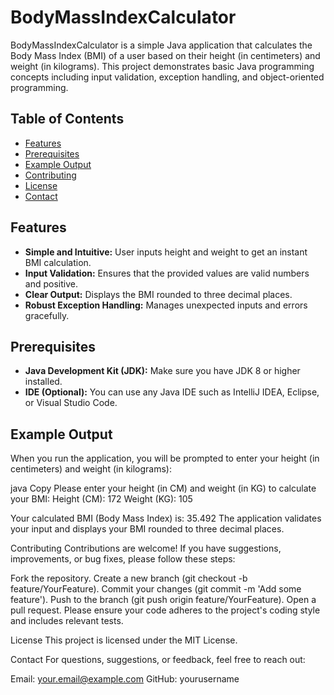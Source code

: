 # BodyMassIndexCalculator

BodyMassIndexCalculator is a simple Java application that calculates the Body Mass Index (BMI) of a user based on their height (in centimeters) and weight (in kilograms). This project demonstrates basic Java programming concepts including input validation, exception handling, and object-oriented programming.

## Table of Contents

- [Features](#features)
- [Prerequisites](#prerequisites)
- [Example Output](#example-output)
- [Contributing](#contributing)
- [License](#license)
- [Contact](#contact)

## Features

- **Simple and Intuitive:** User inputs height and weight to get an instant BMI calculation.
- **Input Validation:** Ensures that the provided values are valid numbers and positive.
- **Clear Output:** Displays the BMI rounded to three decimal places.
- **Robust Exception Handling:** Manages unexpected inputs and errors gracefully.

## Prerequisites

- **Java Development Kit (JDK):** Make sure you have JDK 8 or higher installed.
- **IDE (Optional):** You can use any Java IDE such as IntelliJ IDEA, Eclipse, or Visual Studio Code.

## Example Output

When you run the application, you will be prompted to enter your height (in centimeters) and weight (in kilograms):

java
Copy
Please enter your height (in CM) and weight (in KG) to calculate your BMI:
Height (CM): 172
Weight (KG): 105

Your calculated BMI (Body Mass Index) is: 35.492
The application validates your input and displays your BMI rounded to three decimal places.

Contributing
Contributions are welcome! If you have suggestions, improvements, or bug fixes, please follow these steps:

Fork the repository.
Create a new branch (git checkout -b feature/YourFeature).
Commit your changes (git commit -m 'Add some feature').
Push to the branch (git push origin feature/YourFeature).
Open a pull request.
Please ensure your code adheres to the project's coding style and includes relevant tests.

License
This project is licensed under the MIT License.

Contact
For questions, suggestions, or feedback, feel free to reach out:

Email: your.email@example.com
GitHub: yourusername